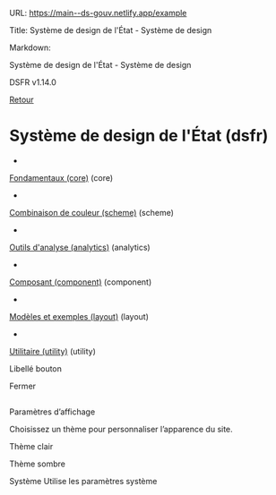URL:
https://main--ds-gouv.netlify.app/example

Title:
Système de design de l'État - Système de design

Markdown:


Système de design de l'État - Système de design


DSFR v1.14.0


[Retour](../)


# Système de design de l'État (dsfr)


-
[Fondamentaux (core)](core/) (core)


-
[Combinaison de couleur (scheme)](scheme/) (scheme)


-
[Outils d'analyse (analytics)](analytics/) (analytics)


-
[Composant (component)](component/) (component)


-
[Modèles et exemples (layout)](layout/) (layout)


-
[Utilitaire (utility)](utility/) (utility)


Libellé bouton


Fermer


##
Paramètres d’affichage


Choisissez un thème pour personnaliser l’apparence du site.


Thème clair


Thème sombre


Système
Utilise les paramètres système